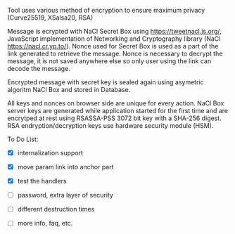 Tool uses various method of encryption to ensure maximum privacy (Curve25519, XSalsa20, RSA)

Message is ecrypted with NaCl Secret Box using https://tweetnacl.js.org/, JavaScript implementation of 
Networking and Cryptography library (NaCl https://nacl.cr.yp.to/).  Nonce used for Secret Box is used 
as a part of the link generated to retrieve the message. Nonce is necessary to decrypt the message, it is not 
saved anywhere else so only user using the link can decode the message. 

Encrypted message with secret key is sealed again using asymetric algoritm NaCl Box and stored in Database. 

All keys and nonces on browser side are unique for every action. NaCl Box server keys are generated while application 
started for the first time and are encrytped at rest using RSASSA-PSS 3072 bit key with a SHA-256 digest. 
RSA endryption/decryption keys use hardware security module (HSM).

To Do List:
- [x] internalization support 
- [x] move param link into anchor part
- [x] test the handlers
- [ ] password, extra layer of security
- [ ] different destruction times
- [ ] more info, faq, etc.
 
